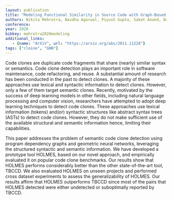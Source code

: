 ```yaml
---
layout: publication
title: "Modeling Functional Similarity in Source Code with Graph-Based Siamese Networks"
authors: Nikita Mehrotra, Navdha Agarwal, Piyush Gupta, Saket Anand, David Lo, Rahul Purandare
conference:
year: 2020
bibkey: mehrotra2020modeling
additional_links:
   - {name: "ArXiV", url: "https://arxiv.org/abs/2011.11228"}
tags: ["cloine", "GNN"]
---
```

Code clones are duplicate code fragments that share (nearly) similar syntax or semantics. Code clone detection plays an important role in software maintenance, code refactoring, and reuse. A substantial amount of research has been conducted in the past to detect clones. A majority of these approaches use lexical and syntactic information to detect clones. However, only a few of them target semantic clones. Recently, motivated by the success of deep learning models in other fields, including natural language processing and computer vision, researchers have attempted to adopt deep learning techniques to detect code clones. These approaches use lexical information (tokens) and(or) syntactic structures like abstract syntax trees (ASTs) to detect code clones. However, they do not make sufficient use of the available structural and semantic information hence, limiting their capabilities.

This paper addresses the problem of semantic code clone detection using program dependency graphs and geometric neural networks, leveraging the structured syntactic and semantic information. We have developed a prototype tool HOLMES, based on our novel approach, and empirically evaluated it on popular code clone benchmarks. Our results show that HOLMES performs considerably better than the other state-of-the-art tool, TBCCD. We also evaluated HOLMES on unseen projects and performed cross dataset experiments to assess the generalizability of HOLMES. Our results affirm that HOLMES outperforms TBCCD since most of the pairs that HOLMES detected were either undetected or suboptimally reported by TBCCD. 
